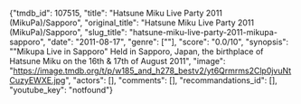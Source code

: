 {"tmdb_id": 107515, "title": "Hatsune Miku Live Party 2011 (MikuPa)/Sapporo", "original_title": "Hatsune Miku Live Party 2011 (MikuPa)/Sapporo", "slug_title": "hatsune-miku-live-party-2011-mikupa-sapporo", "date": "2011-08-17", "genre": [""], "score": "0.0/10", "synopsis": "\"Mikupa Live in Sapporo\" Held in Sapporo, Japan, the birthplace of Hatsune Miku on the 16th &amp; 17th of August 2011", "image": "https://image.tmdb.org/t/p/w185_and_h278_bestv2/yt6Qrmrms2Clp0jvuNtCuzyEWXE.jpg", "actors": [], "comments": [], "recommandations_id": [], "youtube_key": "notfound"}